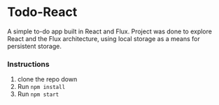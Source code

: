 # Todo-React

A simple to-do app built in React and Flux.
Project was done to explore React and the Flux architecture, using local storage as a means for persistent storage.


### Instructions
1. clone the repo down
2. Run `npm install`
3. Run `npm start`
